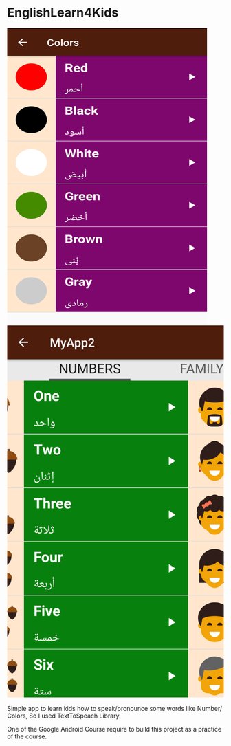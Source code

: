 # EnglishLearn4Kids

![Alt text](sh1.png?raw=true "Screenshot")
![Alt text](sh2.png?raw=true "Screenshot")

Simple app to learn kids how to speak/pronounce some words like Number/ Colors, So I used TextToSpeach Library.

One of the Google Android Course require to build this project as a practice of the course.

